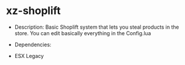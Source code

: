 # xz-shoplift

* Description: Basic Shoplift system that lets you steal products in the store. You can edit basically everything in the Config.lua

* Dependencies: 
* ESX Legacy
